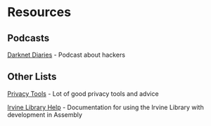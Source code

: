 # Resources 


## Podcasts

[Darknet Diaries](https://darknetdiaries.com/) - Podcast about hackers

## Other Lists

[Privacy Tools](https://privacytools.info) - Lot of good privacy tools and advice

[Irvine Library Help](https://csc.csudh.edu/mmccullough/asm/help/) - Documentation for using the Irvine Library with development in Assembly